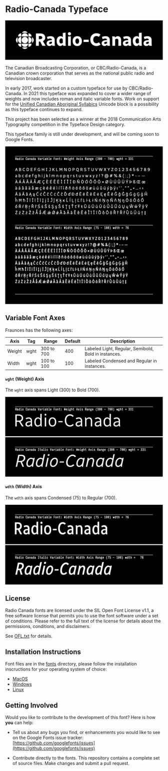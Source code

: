 # Radio-Canada Typeface

![Basic specimen for RC Roman](documentation/images/nameplate.png)

The Canadian Broadcasting Corporation, or CBC/Radio-Canada, is a Canadian crown corporation that serves as the national public radio and television broadcaster.

In early 2017, work started on a custom typeface for use by CBC/Radio-Canada. In 2021 this typeface was expanded to cover a wider range of weights and now includes roman and italic variable fonts. Work on support for the [Unified Canadian Aboriginal Syllabics](https://en.wikipedia.org/wiki/Canadian_Aboriginal_syllabics) Unicode block is a possibility as this typeface continues to expand.

This project has been selected as a winner at the 2018 Communication Arts Typography competition in the Typeface Design category.

This typeface family is still under development, and will be coming soon to Google Fonts.

![Animated specimen for RC Roman](documentation/images/animated-vf-specimen-roman.gif)

## Variable Font Axes

Fraunces has the following axes:

Axis | Tag | Range | Default | Description
--- | --- | --- | --- | ---
Weight | wght | 300 to 700 | 400 | Labeled Light, Regular, Semibold, Bold in instances.
Width | wght | 100 to 100 | 100 | Labeled Condensed and Regular in instances.

#### `wght` (Weight) Axis

The `wght` axis spans Light (300) to Bold (700).

![Weight axis example animation](documentation/images/weight-axis-example.gif)
![Weight axis italic example animation](documentation/images/weight-axis-example-italic.gif)

#### `wdth` (Width) Axis

The `wdth` axis spans Condensed (75) to Regular (700).

![Width axis example animation](documentation/images/width-axis-example.gif)
![Width axis italic example animation](documentation/images/width-axis-example-italic.gif)

## License

Radio Canada fonts are licensed under the SIL Open Font License v1.1, a free software license that permits you to use the font software under a set of conditions. Please refer to the full text of the license for details about the permissions, conditions, and disclaimers.

See [OFL.txt](OFL.txt) for details.

## Installation Instructions
Font files are in the [fonts](fonts) directory, please follow the installation inscructions for your operating system of choice:

- [MacOS](https://support.apple.com/en-us/HT201749)
- [Windows](https://support.microsoft.com/en-us/help/314960/how-to-install-or-remove-a-font-in-windows)
- [Linux](https://wiki.archlinux.org/index.php/fonts#Manual_installation)

## Getting Involved
Would you like to contribute to the development of this font? Here is how **you** can help:

- Tell us about any bugs you find, or enhancements you would like to see on the Google Fonts issue tracker: [https://github.com/googlefonts/issues](https://github.com/googlefonts/issues)

- Contribute directly to the fonts. This repository contains a complete set of source files. Make changes and submit a pull request.

